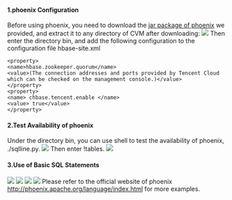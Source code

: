 #### 1.phoenix Configuration
Before using phoenix, you need to download the [jar package of phoenix](http://hbase-10010986.cos.myqcloud.com/phoenix-4.8.1-HBase-1.1.tar.gz) we provided, and extract it to any directory of CVM after downloading:
![](https://mc.qcloudimg.com/static/img/4b4c9ca995e86e9b4ea41274d10be5e5/h1.png)
Then enter the directory bin, and add the following configuration to the configuration file hbase-site.xml

```
<property>
<name>hbase.zookeeper.quorum</name>
<value>(The connection addresses and ports provided by Tencent Cloud which can be checked on the management console.)</value>
</property>
<property>
<name> chbase.tencent.enable </name>
<value> true</value>
</property>
```

#### 2.Test Availability of phoenix
Under the directory bin, you can use shell to test the availability of phoenix, ./sqlline.py. 
![](https://mc.qcloudimg.com/static/img/c118152d54de3501f7d7de8c4b7e9c61/h2.png)
Then enter !tables.
![](https://mc.qcloudimg.com/static/img/5a1bbf8a14df481d9ed96c44d514d43c/h3.png)

#### 3.Use of Basic SQL Statements
![](https://mc.qcloudimg.com/static/img/b6b0004ade79b5d8d7a2f81a2cb31731/h4.png)
![](https://mc.qcloudimg.com/static/img/d35fd982bbbf1be6ee58fb524ecaf8a1/h5.png)
![](https://mc.qcloudimg.com/static/img/875b3745a8e21a8e75dc3dcf9993112b/h6.png)
![](https://mc.qcloudimg.com/static/img/e7250978669c40dce1d55fdb83f6b9f5/h7.png)
Please refer to the official website of phoenix http://phoenix.apache.org/language/index.html for more examples.
